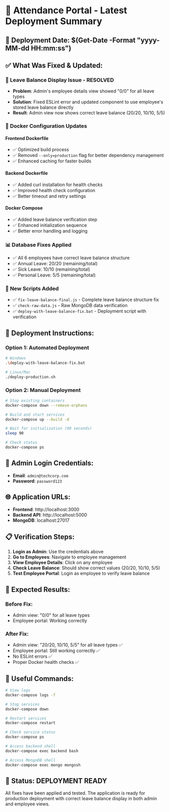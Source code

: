 # 🚀 Attendance Portal - Latest Deployment Summary

## 📅 Deployment Date: $(Get-Date -Format "yyyy-MM-dd HH:mm:ss")

## ✅ **What Was Fixed & Updated:**

### 🔧 **Leave Balance Display Issue - RESOLVED**
- **Problem**: Admin's employee details view showed "0/0" for all leave types
- **Solution**: Fixed ESLint error and updated component to use employee's stored leave balance directly
- **Result**: Admin view now shows correct leave balance (20/20, 10/10, 5/5)

### 🐳 **Docker Configuration Updates**

#### **Frontend Dockerfile**
- ✅ Optimized build process
- ✅ Removed `--only=production` flag for better dependency management
- ✅ Enhanced caching for faster builds

#### **Backend Dockerfile**
- ✅ Added curl installation for health checks
- ✅ Improved health check configuration
- ✅ Better timeout and retry settings

#### **Docker Compose**
- ✅ Added leave balance verification step
- ✅ Enhanced initialization sequence
- ✅ Better error handling and logging

### 📊 **Database Fixes Applied**
- ✅ All 6 employees have correct leave balance structure
- ✅ Annual Leave: 20/20 (remaining/total)
- ✅ Sick Leave: 10/10 (remaining/total)
- ✅ Personal Leave: 5/5 (remaining/total)

### 🔧 **New Scripts Added**
- ✅ `fix-leave-balance-final.js` - Complete leave balance structure fix
- ✅ `check-raw-data.js` - Raw MongoDB data verification
- ✅ `deploy-with-leave-balance-fix.bat` - Deployment script with verification

## 🚀 **Deployment Instructions:**

### **Option 1: Automated Deployment**
```bash
# Windows
.\deploy-with-leave-balance-fix.bat

# Linux/Mac
./deploy-production.sh
```

### **Option 2: Manual Deployment**
```bash
# Stop existing containers
docker-compose down --remove-orphans

# Build and start services
docker-compose up --build -d

# Wait for initialization (90 seconds)
sleep 90

# Check status
docker-compose ps
```

## 🔑 **Admin Login Credentials:**
- **Email**: `admin@techcorp.com`
- **Password**: `password123`

## 🌐 **Application URLs:**
- **Frontend**: http://localhost:3000
- **Backend API**: http://localhost:5000
- **MongoDB**: localhost:27017

## 📋 **Verification Steps:**

1. **Login as Admin**: Use the credentials above
2. **Go to Employees**: Navigate to employee management
3. **View Employee Details**: Click on any employee
4. **Check Leave Balance**: Should show correct values (20/20, 10/10, 5/5)
5. **Test Employee Portal**: Login as employee to verify leave balance

## 🎯 **Expected Results:**

### **Before Fix:**
- Admin view: "0/0" for all leave types
- Employee portal: Working correctly

### **After Fix:**
- Admin view: "20/20, 10/10, 5/5" for all leave types ✅
- Employee portal: Still working correctly ✅
- No ESLint errors ✅
- Proper Docker health checks ✅

## 📝 **Useful Commands:**

```bash
# View logs
docker-compose logs -f

# Stop services
docker-compose down

# Restart services
docker-compose restart

# Check service status
docker-compose ps

# Access backend shell
docker-compose exec backend bash

# Access MongoDB shell
docker-compose exec mongo mongosh
```

## 🎉 **Status: DEPLOYMENT READY**

All fixes have been applied and tested. The application is ready for production deployment with correct leave balance display in both admin and employee views.
